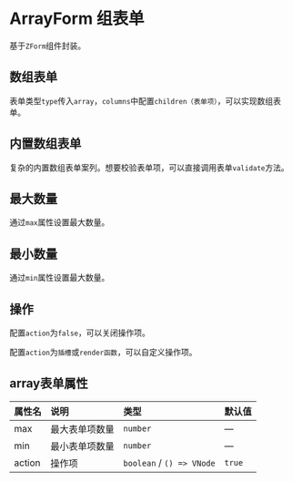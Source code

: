 # ArrayForm 组表单

基于`ZForm`组件封装。

## 数组表单

表单类型`type`传入`array`，`columns`中配置`children（表单项）`，可以实现数组表单。

<preview path="../demo/form-array/normal.vue" />

## 内置数组表单

复杂的内置数组表单案列。想要校验表单项，可以直接调用表单`validate`方法。

<preview path="../demo/form-array/inline.vue" />

## 最大数量

通过`max`属性设置最大数量。

<preview path="../demo/form-array/max.vue" />

## 最小数量

通过`min`属性设置最大数量。

<preview path="../demo/form-array/min.vue" />

## 操作

配置`action`为`false`，可以关闭操作项。

<preview path="../demo/form-array/action.vue" />

配置`action`为`插槽`或`render函数`，可以自定义操作项。

<preview path="../demo/form-array/action-custom.vue" />

## array表单属性

| 属性名 | 说明           | 类型     | 默认值 |
| :----- | :------------- | :------- | :----- |
| max    | 最大表单项数量 | `number` | —      |
| min    | 最小表单项数量 | `number` | —      |
| action    | 操作项 | `boolean` / `() => VNode` | `true`      |
